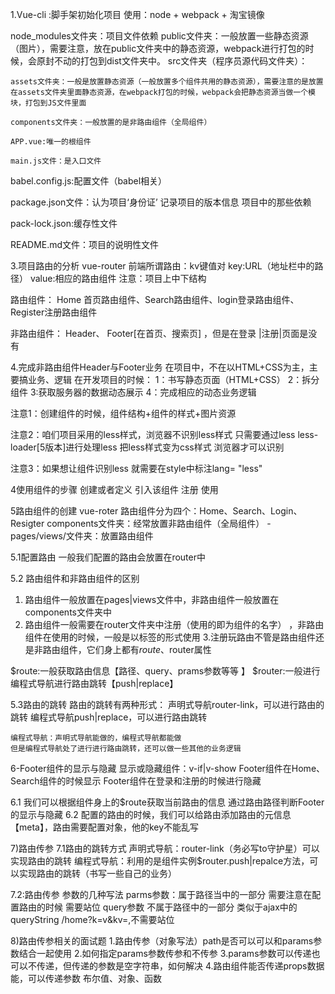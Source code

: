 1.Vue-cli :脚手架初始化项目
使用：node + webpack + 淘宝镜像


node_modules文件夹：项目文件依赖
public文件夹：一般放置一些静态资源（图片），需要注意，放在public文件夹中的静态资源，webpack进行打包的时候，会原封不动的打包到dist文件夹中。
src文件夹（程序员源代码文件夹）：

    assets文件夹：一般是放置静态资源（一般放置多个组件共用的静态资源），需要注意的是放置在assets文件夹里面静态资源，在webpack打包的时候，webpack会把静态资源当做一个模块，打包到JS文件里面

    components文件夹：一般放置的是非路由组件（全局组件）

    APP.vue:唯一的根组件

    main.js文件：是入口文件

babel.config.js:配置文件（babel相关）

package.json文件：认为项目‘身份证’ 记录项目的版本信息 项目中的那些依赖

pack-lock.json:缓存性文件

README.md文件：项目的说明性文件


3.项目路由的分析
vue-router
前端所谓路由：kv键值对
key:URL（地址栏中的路径）
value:相应的路由组件
注意：项目上中下结构

路由组件：
Home 首页路由组件、Search路由组件、login登录路由组件、Register注册路由组件

非路由组件：
Header、
Footer[在首页、搜索页] ，但是在登录
|注册|页面是没有

4.完成非路由组件Header与Footer业务
在项目中，不在以HTML+CSS为主，主要搞业务、逻辑
在开发项目的时候：
1：书写静态页面（HTML+CSS）
2：拆分组件
3:获取服务器的数据动态展示
4：完成相应的动态业务逻辑

注意1：创建组件的时候，组件结构+组件的样式+图片资源

注意2：咱们项目采用的less样式，浏览器不识别less样式 只需要通过less less-loader[5版本]进行处理less 把less样式变为css样式 浏览器才可以识别

注意3：如果想让组件识别less 就需要在style中标注lang= "less"

4使用组件的步骤
创建或者定义
引入该组件
注册
使用

5路由组件的创建
    vue-roter
    路由组件分为四个：Home、Search、Login、Resigter
    components文件夹：经常放置非路由组件（全局组件）
    -pages/views/文件夹：放置路由组件

5.1配置路由
    一般我们配置的路由会放置在router中

5.2 路由组件和非路由组件的区别
1. 路由组件一般放置在pages|views文件中，非路由组件一般放置在components文件夹中
2. 路由组件一般需要在router文件夹中注册（使用的即为组件的名字） ，非路由组件在使用的时候，一般是以标签的形式使用 
3.注册玩路由不管是路由组件还是非路由组件，它们身上都有$route、$router属性

$route:一般获取路由信息【路径、query、prams参数等等 】
$router:一般进行编程式导航进行路由跳转【push|replace】

5.3路由的跳转
路由的跳转有两种形式：
    声明式导航router-link，可以进行路由的跳转
    编程式导航push|replace，可以进行路由跳转

    编程式导航：声明式导航能做的，编程式导航都能做
    但是编程式导航处了进行进行路由跳转，还可以做一些其他的业务逻辑


6-Footer组件的显示与隐藏
显示或隐藏组件：v-if|v-show
Footer组件在Home、Search组件的时候显示
Footer组件在登录和注册的时候进行隐藏

6.1 我们可以根据组件身上的$route获取当前路由的信息 通过路由路径判断Footer的显示与隐藏
6.2 配置的路由的时候，我们可以给路由添加路由的元信息【meta】，路由需要配置对象，他的key不能乱写


7)路由传参
7.1路由的跳转方式 
声明式导航：router-link（务必写to守护星）可以实现路由的跳转
编程式导航：利用的是组件实例$router.push|repalce方法，可以实现路由的跳转（书写一些自己的业务）

7.2:路由传参 参数的几种写法
parms参数：属于路径当中的一部分 需要注意在配置路由的时候 需要站位
query参数 不属于路径中的一部分 类似于ajax中的queryString /home?k=v&kv=,不需要站位


8)路由传参相关的面试题
1.路由传参（对象写法）path是否可以可以和params参数结合一起使用
2.如何指定params参数传参和不传参
3.params参数可以传递也可以不传递，但传递的参数是空字符串，如何解决
4.路由组件能否传递props数据
能，可以传递参数 布尔值、对象、函数
